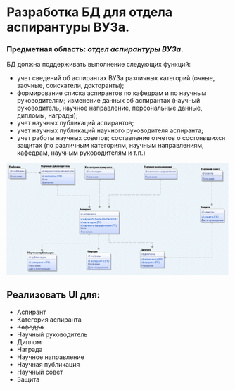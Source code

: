 # Разработка БД для отдела аспирантуры ВУЗа.

### Предметная область: *отдел аспирантуры ВУЗа*.

БД должна поддерживать выполнение следующих функций:

* учет сведений об аспирантах ВУЗа различных категорий (очные, заочные, соискатели, докторанты);
* формирование списка аспирантов по кафедрам и по научным руководителям; изменение данных об аспирантах (научный
  руководитель, научное направление, персональные данные, дипломы, награды);
* учет научных публикаций аспирантов;
* учет научных публикаций научного руководителя аспиранта;
* учет работы научных советов; составление отчетов о состоявшихся защитах (по различным категориям, научным
  направлениям, кафедрам, научным руководителям и т.п.)

![](img/er.png)

## Реализовать UI для:

* Аспирант
* ~~Категория аспиранта~~
* ~~Кафедра~~
* Научный руководитель
* Диплом
* Награда
* Научное направление
* Научная публикация
* Научный совет
* Защита